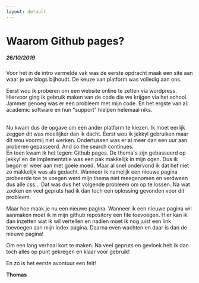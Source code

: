 ```yaml
---
layout: default
---
```


# Waarom Github pages?
##### 26/10/2019
Voor het in de intro vermelde vak was de eerste opdracht maak een site aan waar je uw blogs bijhoudt. De keuze van platform was volledig aan ons.
<br/>

Eerst wou ik proberen om een website online te zetten via wordpress. Hiervoor ging ik gebruik maken van de code die we krijgen via het school.
Jammer genoeg was er een probleem met mijn code. En het ergste van al: academic software en hun "support" hielpen helemaal niks.

<br/> 
Nu kwam dus de opgave om een ander platform te kiezen. Ik moet eerlijk zeggen dit was moeilijker dan ik dacht. Eerst wou ik jekkyl gebruiken maar dit wou voormij niet werken.
Ondertussen was er al meer dan een uur aan proberen gepasseerd. And so the search continues.  

<br/>
En toen kwam ik het tegen: Github pages. De thema's zijn gebasseerd op jekkyl en de implementatie was een pak makkelijk in mijn ogen. Dus ik begon er weer aan met goeie moed.
Maar al snel ondervond ik dat het niet zo makkelijk was als gedacht. Wanneer ik namelijk een nieuwe pagina probeerde toe te voegen werd mijn thema niet meegenomen en verdween dus alle css...
Dat was dus het volgende probleem om op te lossen. Na wat zoeken en veel gepruts had ik dan toch een oplossing gevonden voor dit probleem.

<br/>

Maar hoe maak je nu een nieuwe pagina. Wanneer ik een nieuwe pagina wil aanmaken moet ik in mijn github repository een file toevoegen. Hier kan ik dan inzetten wat ik wil vertellen en nadien moet ik nog juist een link toevoegen aan mijn index pagina. Daarna even wachten en daar is dan de nieuwe pagina!
<br/>

Om een lang verhaal kort te maken. Na veel gepruts en gevloek heb ik dan toch alles op punt gekregen en klaar voor gebruik!
<br/>

En zo is het eerste avontuur een feit!
<br/>

**Thomas**

